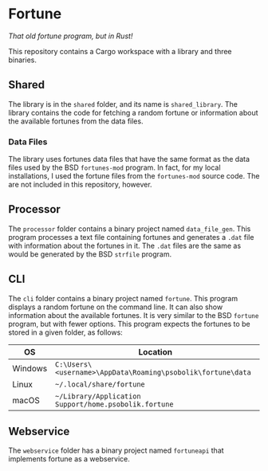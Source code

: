 # Fortune
*That old fortune program, but in Rust!*

This repository contains a Cargo workspace with a library and three binaries.



## Shared
The library is in the `shared` folder, and its name is `shared_library`. The library contains the code for fetching a 
random fortune or information about the available fortunes from the data files.

### Data Files
The library uses fortunes data files that have the same format as the data files used by the BSD `fortunes-mod` program. 
In fact, for my local installations, I used the fortune files from the `fortunes-mod` source code. The are not 
included in this repository, however.

## Processor
The `processor` folder contains a binary project named `data_file_gen`. This program processes a text file
containing fortunes and generates a `.dat` file with information about the fortunes in it. 
The `.dat` files are the same as would be generated by the BSD `strfile` program.

## CLI
The `cli` folder contains a binary project named `fortune`. This program displays a random fortune on the command line. 
It can also show information about the available fortunes. It is very similar to the BSD `fortune` program, but with 
fewer options. This program expects the fortunes to be stored in a given folder, as follows:

| OS      | Location                                                    |
|---------|-------------------------------------------------------------|
| Windows | `C:\Users\<username>\AppData\Roaming\psobolik\fortune\data` |
| Linux   | `~/.local/share/fortune`                                    |
| macOS   | `~/Library/Application Support/home.psobolik.fortune`       |

## Webservice
The `webservice` folder has a binary project named `fortuneapi` that implements fortune as a webservice.
